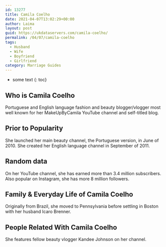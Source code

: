 ```yaml
---
id: 13277
title: Camila Coelho
date: 2021-04-07T13:02:29+00:00
author: Laima
layout: post
guid: https://ukdataservers.com/camila-coelho/
permalink: /04/07/camila-coelho
tags:
  - Husband
  - Wife
  - Boyfriend
  - Girlfriend
category: Marriage Guides
---
```


* some text
{: toc}


## Who is Camila Coelho
                  
                  
                  
Portuguese and English language fashion and beauty blogger/vlogger most well known for her MakeUpByCamila YouTube channel and self-titled blog.
                  
              
            
              
            
                
                
                
## Prior to Popularity
                  
                  
                  
She launched her main beauty channel, the Portuguese version, in June of 2010. She created her English language channel in September of 2011.
                  
              
            
              
            
                
                
                
## Random data
                  
                  
                  
On her YouTube channel, she has earned more than 3.4 million subscribers. Also popular on Instagram, she has more 8 million followers.
                  
              
            
              
            
                
                
                
## Family & Everyday Life of Camila Coelho
                  
                  
                  
Originally from Brazil, she moved to Pennsylvania before settling in Boston with her husband Icaro Brenner.
                  
              
            
              
            
                
                
                
## People Related With Camila Coelho
                  
                  
                  
She features fellow beauty vlogger Kandee Johnson on her channel.
                  
              
            
              
            
                
              
            
              
              
            
            
              
            
          
          
          